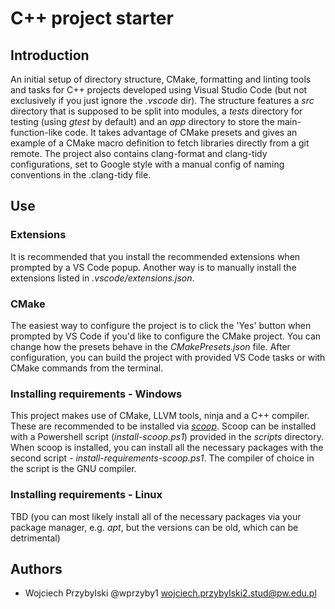# C++ project starter

## Introduction

An initial setup of directory structure, CMake, formatting and linting tools and tasks for C++ projects developed using Visual Studio Code (but not exclusively if you just ignore the _.vscode_ dir). The structure features a _src_ directory that is supposed to be split into modules, a _tests_ directory for testing (using _gtest_ by default) and an _app_ directory to store the main-function-like code. It takes advantage of CMake presets and gives an example of a CMake macro definition to fetch libraries directly from a git remote. The project also contains clang-format and clang-tidy configurations, set to Google style with a manual config of naming conventions in the .clang-tidy file.

## Use

### Extensions

It is recommended that you install the recommended extensions when prompted by a VS Code popup. Another way is to manually install the extensions listed in _.vscode/extensions.json_.

### CMake

The easiest way to configure the project is to click the 'Yes' button when prompted by VS Code if you'd like to configure the CMake project. You can change how the presets behave in the _CMakePresets.json_ file. After configuration, you can build the project with provided VS Code tasks or with CMake commands from the terminal.

### Installing requirements - Windows

This project makes use of CMake, LLVM tools, ninja and a C++ compiler. These are recommended to be installed via [_scoop_](https://scoop.sh). Scoop can be installed with a Powershell script (_install-scoop.ps1_) provided in the _scripts_ directory. When scoop is installed, you can install all the necessary packages with the second script - _install-requirements-scoop.ps1_. The compiler of choice in the script is the GNU compiler.

### Installing requirements - Linux

TBD (you can most likely install all of the necessary packages via your package manager, e.g. _apt_, but the versions can be old, which can be detrimental)

## Authors

- Wojciech Przybylski @wprzyby1 wojciech.przybylski2.stud@pw.edu.pl

